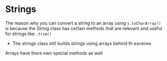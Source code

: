 # Strings

The reason why you can convert a string to an array using
`s.toCharArray()` is because the String class has certain methods that are relevant and useful for strings like `.trim()`

- The strings class still builds strings using arrays behind th escenes

Arrays have there own special methods as well

